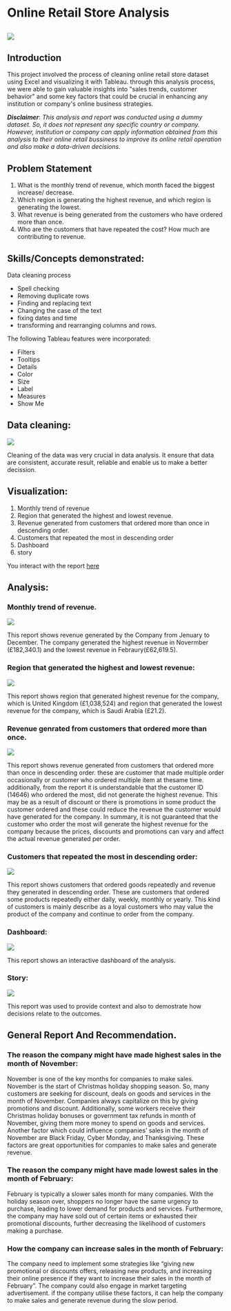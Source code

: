 # Online Retail Store Analysis

![](https://github.com/Londonfc22/Data-Analystic-Project/blob/main/data%20set%20image%202.jpg)
---

## Introduction
This project involved the process of cleaning online retail store dataset using Excel and visualizing it with Tableau. through this analysis process, we were able to gain valuable insights into "sales trends, customer behavior" and some key factors that could be crucial in enhancing any institution or company's online business strategies. 

**_Disclaimer_**: _This analysis and report was conducted using a dummy dataset. So, it does not represent any specific country or company. However, institution or company can apply information obtained from this analysis to their online retail bussiness to improve its online retail operation and also make a data-driven decisions._

## Problem Statement
1. What is the monthly trend of revenue, which month faced the biggest increase/ decrease.
2. Which region is generating the highest revenue, and which region is generating the lowest.
3. What revenue is being generated from the customers who have ordered more than once.
4. Who are the customers that have repeated the cost? How much are contributing to revenue.

## Skills/Concepts demonstrated:
Data cleaning process

  - Spell checking
  - Removing duplicate rows
  - Finding and replacing text
  - Changing the case of the text
  - fixing dates and time
  - transforming and rearranging columns and rows.

The following Tableau features were incorporated:
- Filters 
- Tooltips
- Details
- Color
- Size
- Label 
- Measures
- Show Me

## Data cleaning:
![](https://github.com/Londonfc22/Data-Analystic-Project/blob/main/Excel%20dataset%20project%201.png)

Cleaning of the data was very crucial in data analysis. It ensure that data are consistent, accurate result, reliable and enable us to make a better decission.


## Visualization:

1. Monthly trend of revenue
2. Region that generated the highest and lowest revenue.
3. Revenue generated from customers that ordered more than once in descending order.
4. Customers that  repeated the most in descending order
5. Dashboard
6. story

 You interact with the report [here](https://public.tableau.com/app/profile/johnbosco.emmanuel/viz/BoscoProject1/Story1?publish=yes)
 
 ## Analysis:
 ### Monthly trend of revenue.
 ![](https://github.com/Londonfc22/Data-Analystic-Project/blob/main/Monthly%20trend%20of%20revenue.png)
 
 This report shows revenue generated  by the Company from Jenuary to December.
 The company generated the highest revenue in Novermber (£182,340.1) and the lowest revenue in Febraury(£62,619.5).
 
 ### Region that generated the highest and lowest revenue:
 
 ![](https://github.com/Londonfc22/Data-Analystic-Project/blob/main/Region%20with%20highestlowest%20revenue.png)
 
 This report shows region that generated highest revenue for the company, which is United Kingdom (£1,038,524) and region that generated the lowest revenue for the      company, which is Saudi Arabia (£21.2).
 
 ### Revenue genrated from customers that ordered more than once.
 
 ![](https://github.com/Londonfc22/Data-Analystic-Project/blob/main/revenue%20generated%20by%20customer%20that%20order%20more%20than%20once%20image.png) 
 
 This report shows revenue generated from customers that ordered more than once in descending order.
 these are customer that made multiple order occasionally or customer who ordered multiple item at thesame time. additionally, from the report it is understandable     that the customer ID (14646) who ordered the most, did not generate the highest revenue. This may be as a result of discount or there is promotions in some product     the customer ordered and these could reduce the revenue the customer would have generated for the company. In summary, it is not guaranteed that the customer who order the most will generate the highest revenue for the company because the prices, discounts and promotions can vary and affect the actual revenue generated per order.
 
 
 ### Customers that repeated the most in descending order:
 
 ![](https://github.com/Londonfc22/Data-Analystic-Project/blob/main/customer%20that%20repeated%20the%20most%20in%20descending%20order.png)
 
 This report shows customers that ordered goods repeatedly and revenue they generated in descending order.
 These are customers that ordered some products repeatedly either daily, weekly, monthly or yearly. This kind of customers is mainly describe as a loyal customers who may value the product of the company and continue to order from the company.
 
 
 
 ### Dashboard:
 ![](https://github.com/Londonfc22/Data-Analystic-Project/blob/main/Dashboard%201.png%20image%201.png)
 
This report shows an interactive dashboard of the analysis.

### Story:

![](https://github.com/Londonfc22/Data-Analystic-Project/blob/main/Story%201.png2.png)

This report was used to provide context and also to demostrate how decisions relate to the outcomes.

## General Report And Recommendation.

### The reason the company might have made highest sales in the month of November:

November is one of the key months for companies to make sales. November is the start of Christmas holiday shopping season. So, many customers are seeking for discount, deals on goods and services in the month of November. Companies always capitalize on this by giving promotions and discount. 
Additionally, some workers receive their Christmas holiday bonuses or government tax refunds in month of November, giving them more money to spend on goods and services. Another factor which could influence companies’ sales in the month of November are Black Friday, Cyber Monday, and Thanksgiving. These factors are great opportunities for companies to make sales and generate revenue.

### The reason the company might have made lowest sales in the month of February:

February is typically a slower sales month for many companies. With the holiday season over, shoppers no longer have the same urgency to purchase, leading to lower demand for products and services. Furthermore, the company may have sold out of certain items or exhausted their promotional discounts, further decreasing the likelihood of customers making a purchase.

### How the company can increase sales in the month of February:

The company need to implement some strategies like “giving new promotional or discounts offers, releasing new products, and increasing their online presence if they want to increase their sales in the month of February”. The company could also engage in market targeting advertisement. if the company utilise these factors, it can help the company to make sales and generate revenue during the slow period.


 
 


